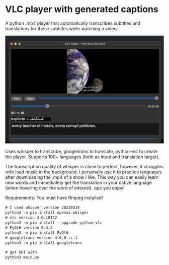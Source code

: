 # VLC player with generated captions

A python .mp4 player that automatically transcribes subtitles and translations for these subtitles while watching a video.

![alt text](./showcase.png)

Uses whisper to transcribe, googletrans to translate, python-vlc to create the player.
Supports 100+ languages (both as input and translation target).

The transcription quality of whisper is close to perfect, however, it struggles with load music in the background.
I personally use it to practice languages after downloading the .mp4 of a show I like. This way you can easily learn new words and immediately get the translation in your native language (when hovering over the word of interest).
ope you enjoy!

Requirements:
You must have ffmpeg installed!
```
# I used whisper version 20230314
python3 -m pip install openai-whisper
# vlc version 3.0.18122
python3 -m pip install --upgrade python-vlc
# PyQt6 version 6.4.2
python3 -m pip install PyQt6
# googletrans version 4.0.0-rc.1
python3 -m pip install googletrans
```

```
# get GUI with
python3 main.py
```
